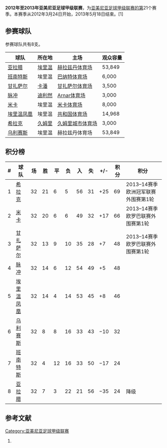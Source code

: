 **2012年至2013年亚美尼亚足球甲级联赛**，为[亚美尼亚足球甲级联赛的第](https://zh.wikipedia.org/wiki/亚美尼亚足球甲级联赛 "wikilink")21个赛季。本赛季从2012年3月24日开始，2013年5月18日结束。\[1\]

## 参赛球队

参赛球队共有8支。

| 球队                                                          | 所在地                                                 | 主场                                                            | 观众容量   |
| ----------------------------------------------------------- | --------------------------------------------------- | ------------------------------------------------------------- | ------ |
| [亚拉腊](https://zh.wikipedia.org/wiki/埃里温亚拉腊足球俱乐部 "wikilink") | [埃里温](https://zh.wikipedia.org/wiki/埃里温 "wikilink") | [赫拉兹丹体育场](https://zh.wikipedia.org/wiki/赫拉兹丹体育场 "wikilink")   | 53,849 |
| [班南特斯](https://zh.wikipedia.org/wiki/班南特斯足球俱乐部 "wikilink")  | 埃里温                                                 | [巴纳特体育场](https://zh.wikipedia.org/wiki/巴纳特体育场 "wikilink")     | 6,000  |
| [甘扎萨尔](https://zh.wikipedia.org/wiki/甘扎萨尔足球俱乐部 "wikilink")  | [卡潘](https://zh.wikipedia.org/wiki/卡潘 "wikilink")   | [甘扎萨尔体育场](https://zh.wikipedia.org/wiki/甘扎萨尔体育场 "wikilink")   | 3,500  |
| [脉冲](https://zh.wikipedia.org/wiki/迪利然脉冲足球俱乐部 "wikilink")   | [迪利然](https://zh.wikipedia.org/wiki/迪利然 "wikilink") | [Arnar体育场](https://zh.wikipedia.org/wiki/Arnar体育场 "wikilink") | 3,000  |
| [米卡](https://zh.wikipedia.org/wiki/米卡足球俱乐部 "wikilink")      | 埃里温                                                 | [米卡体育场](https://zh.wikipedia.org/wiki/米卡体育场 "wikilink")       | 8,000  |
| [埃里温凤凰](https://zh.wikipedia.org/wiki/埃里温凤凰 "wikilink")     | 埃里温                                                 | [共和国体育场](https://zh.wikipedia.org/wiki/共和国体育场 "wikilink")     | 14,968 |
| [希拉克](https://zh.wikipedia.org/wiki/希拉克足球俱乐部 "wikilink")    | [久姆里](../Page/久姆里.md "wikilink")                    | [久姆里城市体育场](https://zh.wikipedia.org/wiki/久姆里城市体育场 "wikilink") | 3,000  |
| [乌利赛斯](https://zh.wikipedia.org/wiki/乌利赛斯足球俱乐部 "wikilink")  | 埃里温                                                 | 赫拉兹丹体育场                                                       | 53,849 |

## 积分榜

| \# | 球队                                                          | 场  | 胜  | 平  | 负  | 入  | 失  | \+/- | 积分 | 积分                    |
| -- | ----------------------------------------------------------- | -- | -- | -- | -- | -- | -- | ---- | -- | --------------------- |
| 1  | [希拉克](https://zh.wikipedia.org/wiki/希拉克足球俱乐部 "wikilink")    | 32 | 21 | 6  | 5  | 56 | 31 | \+25 | 69 | 2013–14赛季欧洲冠军联赛外围赛第1轮 |
| 2  | [米卡](https://zh.wikipedia.org/wiki/米卡足球俱乐部 "wikilink")      | 32 | 20 | 6  | 6  | 49 | 32 | \+17 | 66 | 2013–14赛季欧罗巴联赛外围赛第1轮  |
| 3  | [甘扎萨尔](https://zh.wikipedia.org/wiki/甘扎萨尔足球俱乐部 "wikilink")  | 32 | 13 | 9  | 10 | 35 | 28 | \+7  | 48 | 2013–14赛季欧罗巴联赛外围赛第1轮  |
| 4  | [脉冲](https://zh.wikipedia.org/wiki/迪利然脉冲足球俱乐部 "wikilink")   | 32 | 14 | 6  | 12 | 54 | 49 | \+5  | 48 |                       |
| 5  | [埃里温凤凰](https://zh.wikipedia.org/wiki/埃里温凤凰 "wikilink")     | 32 | 14 | 4  | 14 | 53 | 45 | \+8  | 46 |                       |
| 6  | [乌利赛斯](https://zh.wikipedia.org/wiki/乌利赛斯足球俱乐部 "wikilink")  | 32 | 8  | 8  | 16 | 33 | 43 | −10  | 32 |                       |
| 7  | [班南特斯](https://zh.wikipedia.org/wiki/班南特斯足球俱乐部 "wikilink")  | 32 | 4  | 12 | 16 | 33 | 50 | −17  | 24 |                       |
| 8  | [亚拉腊](https://zh.wikipedia.org/wiki/埃里温亚拉腊足球俱乐部 "wikilink") | 32 | 7  | 3  | 22 | 21 | 56 | −35  | 24 | 降级                    |

## 参考文献

[Category:亚美尼亚足球甲级联赛](https://zh.wikipedia.org/wiki/Category:亚美尼亚足球甲级联赛 "wikilink")

1.